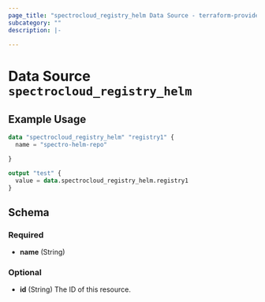 ```yaml
---
page_title: "spectrocloud_registry_helm Data Source - terraform-provider-spectrocloud"
subcategory: ""
description: |-
  
---
```


# Data Source `spectrocloud_registry_helm`



## Example Usage

```terraform
data "spectrocloud_registry_helm" "registry1" {
  name = "spectro-helm-repo"

}

output "test" {
  value = data.spectrocloud_registry_helm.registry1
}
```

## Schema

### Required

- **name** (String)

### Optional

- **id** (String) The ID of this resource.


